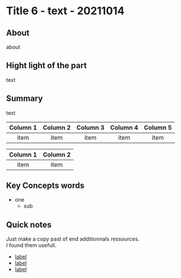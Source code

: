 Title 6 - text - 20211014
================


About
------------
about

Hight light of the part
--
text

Summary
--
text

Column 1 | Column 2 | Column 3 | Column 4 | Column 5 |
| :---: | :---: | :---: | :---: | :---:
| item | item | item | item | item | 


Column 1 | Column 2 |
| :---: | :---: 
| item | item |


Key Concepts words
--
* one
  * sub



Quick notes
--
Just make a copy past of end additionnals ressources.\
I found them usefull.

* [label](https:// "Label")
* [label](https:// "Label")
* [label](https:// "Label")
